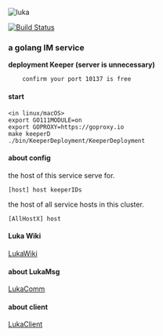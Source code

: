 ![luka](https://i.loli.net/2020/06/08/Sng2LXTsPUD6aod.jpg)

<p></p>

[![Build Status](https://travis-ci.com/dxyinme/Luka.svg?branch=dxyinme)](https://travis-ci.com/dxyinme/Luka)

<h3>a golang IM service</h3>


**deployment Keeper (server is unnecessary)**
    
        confirm your port 10137 is free

#### start

```
<in linux/macOS>
export GO111MODULE=on
export GOPROXY=https://goproxy.io
make keeperD
./bin/KeeperDeployment/KeeperDeployment
```
#### about config

the host of this service serve for.
```batch
[host] host keeperIDs
```

the host of all service hosts in this cluster.
```batch
[AllHostX] host
```

#### Luka Wiki
[LukaWiki](https://github.com/dxyinme/Luka/wiki)

#### about LukaMsg
[LukaComm](https://github.com/dxyinme/LukaComm)

#### about client
[LukaClient](https://github.com/dxyinme/LukaClient)
